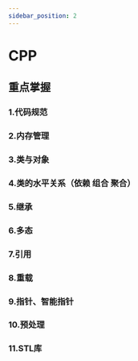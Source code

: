 ```yaml
---
sidebar_position: 2
---
```


# CPP

## 重点掌握

### 1.代码规范

### 2.内存管理

### 3.类与对象

### 4.类的水平关系（依赖 组合 聚合）

### 5.继承

### 6.多态

### 7.引用

### 8.重载

### 9.指针、智能指针

### 10.预处理

### 11.STL库
